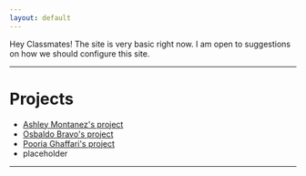 ```yaml
---
layout: default
---
```


Hey Classmates! The site is very basic right now. I am open to suggestions on how we should configure this site.

* * *

# Projects

*   [Ashley Montanez's project](./am-project.html)
*   [Osbaldo Bravo's project](./ob-project.html)
*   [Pooria Ghaffari's project](./pg-project.html)
*   placeholder

* * *
